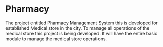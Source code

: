 # Pharmacy
 The project entitled Pharmacy Management System this is developed for established Medical store in the city. To manage all operations of the medical store this project is being developed. It will have the entire basic module to manage the medical store operations.
